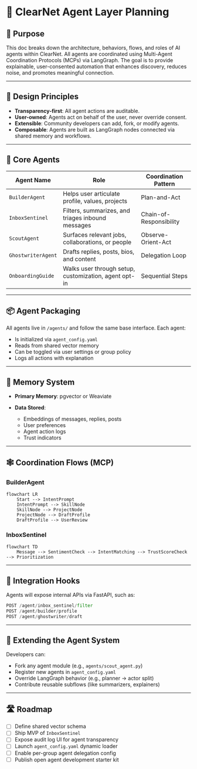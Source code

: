 # 🧠 ClearNet Agent Layer Planning

## 🎯 Purpose

This doc breaks down the architecture, behaviors, flows, and roles of AI agents within ClearNet. All agents are coordinated using Multi-Agent Coordination Protocols (MCPs) via LangGraph. The goal is to provide explainable, user-consented automation that enhances discovery, reduces noise, and promotes meaningful connection.

---

## 📐 Design Principles

* **Transparency-first**: All agent actions are auditable.
* **User-owned**: Agents act on behalf of the user, never override consent.
* **Extensible**: Community developers can add, fork, or modify agents.
* **Composable**: Agents are built as LangGraph nodes connected via shared memory and workflows.

---

## 🤖 Core Agents

| Agent Name         | Role                                                  | Coordination Pattern    |
| ------------------ | ----------------------------------------------------- | ----------------------- |
| `BuilderAgent`     | Helps user articulate profile, values, projects       | Plan-and-Act            |
| `InboxSentinel`    | Filters, summarizes, and triages inbound messages     | Chain-of-Responsibility |
| `ScoutAgent`       | Surfaces relevant jobs, collaborations, or people     | Observe-Orient-Act      |
| `GhostwriterAgent` | Drafts replies, posts, bios, and content              | Delegation Loop         |
| `OnboardingGuide`  | Walks user through setup, customization, agent opt-in | Sequential Steps        |

---

## 📦 Agent Packaging

All agents live in `/agents/` and follow the same base interface.
Each agent:

* Is initialized via `agent_config.yaml`
* Reads from shared vector memory
* Can be toggled via user settings or group policy
* Logs all actions with explanation

---

## 🧠 Memory System

* **Primary Memory**: pgvector or Weaviate
* **Data Stored**:

  * Embeddings of messages, replies, posts
  * User preferences
  * Agent action logs
  * Trust indicators

---

## 🕸 Coordination Flows (MCP)

### BuilderAgent

```mermaid
flowchart LR
    Start --> IntentPrompt
    IntentPrompt --> SkillNode
    SkillNode --> ProjectNode
    ProjectNode --> DraftProfile
    DraftProfile --> UserReview
```

### InboxSentinel

```mermaid
flowchart TD
    Message --> SentimentCheck --> IntentMatching --> TrustScoreCheck --> Prioritization
```

---

## 🧩 Integration Hooks

Agents will expose internal APIs via FastAPI, such as:

```python
POST /agent/inbox_sentinel/filter
POST /agent/builder/profile
POST /agent/ghostwriter/draft
```

---

## 🔌 Extending the Agent System

Developers can:

* Fork any agent module (e.g., `agents/scout_agent.py`)
* Register new agents in `agent_config.yaml`
* Override LangGraph behavior (e.g., planner → actor split)
* Contribute reusable subflows (like summarizers, explainers)

---

## 🛣 Roadmap

* [ ] Define shared vector schema
* [ ] Ship MVP of `InboxSentinel`
* [ ] Expose audit log UI for agent transparency
* [ ] Launch `agent_config.yaml` dynamic loader
* [ ] Enable per-group agent delegation config
* [ ] Publish open agent development starter kit
